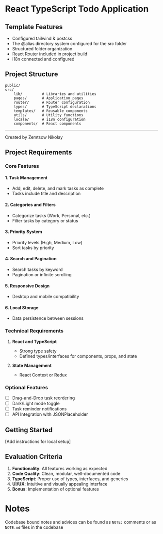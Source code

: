# React TypeScript Todo Application

## Template Features
- Configured tailwind & postcss
- The @alias directory system configured for the src folder
- Structured folder organization
- React Router included in project build
- i18n connected and configured

## Project Structure
```
public/
src/
    lib/         # Libraries and utilities
    pages/       # Application pages
    router/      # Router configuration
    types/       # TypeScript declarations
    templates/   # Reusable components
    utils/       # Utility functions
    locale/      # i18n configuration
    components/  # React components
```

---
Created by Zemtsow Nikolay

<!-- Project Review -->

## Project Requirements

### Core Features

#### 1. Task Management
- Add, edit, delete, and mark tasks as complete
- Tasks include title and description

#### 2. Categories and Filters
- Categorize tasks (Work, Personal, etc.)
- Filter tasks by category or status

#### 3. Priority System
- Priority levels (High, Medium, Low)
- Sort tasks by priority

#### 4. Search and Pagination
- Search tasks by keyword
- Pagination or infinite scrolling

#### 5. Responsive Design
- Desktop and mobile compatibility

#### 6. Local Storage
- Data persistence between sessions

### Technical Requirements
1. **React and TypeScript**
   - Strong type safety
   - Defined types/interfaces for components, props, and state

2. **State Management**
   - React Context or Redux

### Optional Features
- [ ] Drag-and-Drop task reordering
- [ ] Dark/Light mode toggle
- [ ] Task reminder notifications
- [ ] API Integration with JSONPlaceholder

## Getting Started
[Add instructions for local setup]

## Evaluation Criteria
1. **Functionality**: All features working as expected
2. **Code Quality**: Clean, modular, well-documented code
3. **TypeScript**: Proper use of types, interfaces, and generics
4. **UI/UX**: Intuitive and visually appealing interface
5. **Bonus**: Implementation of optional features

# Notes
Codebase bound notes and advices can be found as `NOTE:` comments or as `NOTE.md` files in the codebase